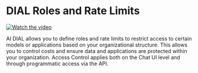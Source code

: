 # DIAL Roles and Rate Limits

[![Watch the video](https://img.youtube.com/vi/VWpn7M0bXaQ/mqdefault.jpg)](https://youtu.be/VWpn7M0bXaQ)

AI DIAL allows you to define roles and rate limits to restrict access to certain models or applications based on your organizational structure. This allows you to control costs and ensure data and applications are protected within your organization. Access Control applies both on the Chat UI level and through programmatic access via the API.
